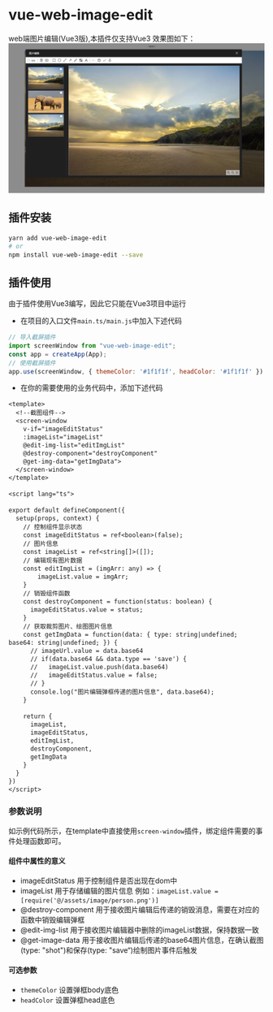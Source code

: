 # vue-web-image-edit
web端图片编辑(Vue3版),本插件仅支持Vue3
效果图如下：![Image text](https://github.com/fanxingcoco/image-edit/blob/main/src/assets/%E5%B1%8F%E5%B9%95%E6%88%AA%E5%9B%BE%202022-03-25%20095732.png)

## 插件安装
```bash
yarn add vue-web-image-edit
# or
npm install vue-web-image-edit --save
```

## 插件使用
由于插件使用Vue3编写，因此它只能在Vue3项目中运行

* 在项目的入口文件`main.ts/main.js`中加入下述代码
```javascript
// 导入截屏插件
import screenWindow from "vue-web-image-edit";
const app = createApp(App);
// 使用截屏插件
app.use(screenWindow, { themeColor: '#1f1f1f', headColor: '#1f1f1f' })
```
* 在你的需要使用的业务代码中，添加下述代码
```vue
<template>
  <!--截图组件-->
  <screen-window
    v-if="imageEditStatus"
    :imageList="imageList"
    @edit-img-list="editImgList"
    @destroy-component="destroyComponent"
    @get-img-data="getImgData">
  </screen-window>
</template>

<script lang="ts">

export default defineComponent({
  setup(props, context) {
    // 控制组件显示状态
    const imageEditStatus = ref<boolean>(false);
    // 图片信息
    const imageList = ref<string[]>([]);
    // 编辑现有图片数据
    const editImgList = (imgArr: any) => {
        imageList.value = imgArr;
    }
    // 销毁组件函数
    const destroyComponent = function(status: boolean) {
      imageEditStatus.value = status;
    }
    // 获取裁剪图片、绘图图片信息
    const getImgData = function(data: { type: string|undefined; base64: string|undefined; }) {
      // imageUrl.value = data.base64
      // if(data.base64 && data.type == 'save') {
      //   imageList.value.push(data.base64)
      //   imageEditStatus.value = false;
      // }
      console.log("图片编辑弹框传递的图片信息", data.base64);
    }
    
    return {
      imageList,
      imageEditStatus,
      editImgList,
      destroyComponent,
      getImgData
    }
  }
})
</script>
```
### 参数说明
如示例代码所示，在template中直接使用`screen-window`插件，绑定组件需要的事件处理函数即可。
#### 组件中属性的意义
* imageEditStatus 用于控制组件是否出现在dom中
* imageList 用于存储编辑的图片信息 例如：`imageList.value = [require('@/assets/image/person.png')]`
* @destroy-component 用于接收图片编辑后传递的销毁消息，需要在对应的函数中销毁编辑弹框
* @edit-img-list 用于接收图片编辑器中删除的imageList数据，保持数据一致
* @get-image-data 用于接收图片编辑后传递的base64图片信息，在确认截图(type: "shot")和保存(type: "save“)绘制图片事件后触发

#### 可选参数
* `themeColor` 设置弹框body底色
* `headColor` 设置弹框head底色
